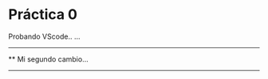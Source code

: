  # Práctica 0

 Probando VScode..
 ...

***********************
** Mi segundo cambio...
***********************
